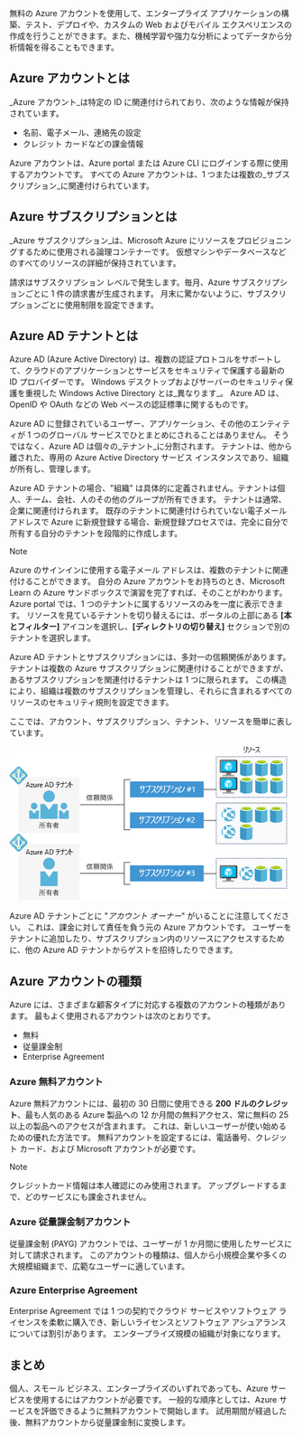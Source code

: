 無料の Azure アカウントを使用して、エンタープライズ アプリケーションの構築、テスト、デプロイや、カスタムの Web およびモバイル エクスペリエンスの作成を行うことができます。また、機械学習や強力な分析によってデータから分析情報を得ることもできます。

## <a name="what-is-an-azure-account"></a>Azure アカウントとは

_Azure アカウント_は特定の ID に関連付けられており、次のような情報が保持されています。

- 名前、電子メール、連絡先の設定
- クレジット カードなどの課金情報

Azure アカウントは、Azure portal または Azure CLI にログインする際に使用するアカウントです。 すべての Azure アカウントは、1 つまたは複数の_サブスクリプション_に関連付けられています。

## <a name="what-is-an-azure-subscription"></a>Azure サブスクリプションとは

_Azure サブスクリプション_は、Microsoft Azure にリソースをプロビジョニングするために使用される論理コンテナーです。 仮想マシンやデータベースなどのすべてのリソースの詳細が保持されています。

請求はサブスクリプション レベルで発生します。毎月、Azure サブスクリプションごとに 1 件の請求書が生成されます。 月末に驚かないように、サブスクリプションごとに使用制限を設定できます。

## <a name="what-is-an-azure-ad-tenant"></a>Azure AD テナントとは

Azure AD (Azure Active Directory) は、複数の認証プロトコルをサポートして、クラウドのアプリケーションとサービスをセキュリティで保護する最新の ID プロバイダーです。 Windows デスクトップおよびサーバーのセキュリティ保護を重視した Windows Active Directory とは_異なります_。 Azure AD は、OpenID や OAuth などの Web ベースの認証標準に関するものです。

Azure AD に登録されているユーザー、アプリケーション、その他のエンティティが 1 つのグローバル サービスでひとまとめにされることはありません。 そうではなく、Azure AD は個々の_テナント_に分割されます。 テナントは、他から離された、専用の Azure Active Directory サービス インスタンスであり、組織が所有し、管理します。

Azure AD テナントの場合、"組織" は具体的に定義されません。テナントは個人、チーム、会社、人のその他のグループが所有できます。 テナントは通常、企業に関連付けられます。 既存のテナントに関連付けられていない電子メール アドレスで Azure に新規登録する場合、新規登録プロセスでは、完全に自分で所有する自分のテナントを段階的に作成します。

> [!NOTE]
> Azure のサインインに使用する電子メール アドレスは、複数のテナントに関連付けることができます。 自分の Azure アカウントをお持ちのとき、Microsoft Learn の Azure サンドボックスで演習を完了すれば、そのことがわかります。 Azure portal では、1 つのテナントに属するリソースのみを一度に表示できます。 リソースを見ているテナントを切り替えるには、ポータルの上部にある **[本とフィルター]** アイコンを選択し、**[ディレクトリの切り替え]** セクションで別のテナントを選択します。

Azure AD テナントとサブスクリプションには、多対一の信頼関係があります。テナントは複数の Azure サブスクリプションに関連付けることができますが、あるサブスクリプションを関連付けるテナントは 1 つに限られます。 この構造により、組織は複数のサブスクリプションを管理し、それらに含まれるすべてのリソースのセキュリティ規則を設定できます。

ここでは、アカウント、サブスクリプション、テナント、リソースを簡単に表しています。

![アカウント、テナント、サブスクリプション、リソースの連携の図](../media/3-azure-ad-tenant.png)

Azure AD テナントごとに "_アカウント オーナー_" がいることに注意してください。 これは、課金に対して責任を負う元の Azure アカウントです。 ユーザーをテナントに追加したり、サブスクリプション内のリソースにアクセスするために、他の Azure AD テナントからゲストを招待したりできます。

## <a name="azure-account-types"></a>Azure アカウントの種類

Azure には、さまざまな顧客タイプに対応する複数のアカウントの種類があります。 最もよく使用されるアカウントは次のとおりです。

- 無料
- 従量課金制
- Enterprise Agreement

### <a name="azure-free-account"></a>Azure 無料アカウント

Azure 無料アカウントには、最初の 30 日間に使用できる **200 ドルのクレジット**、最も人気のある Azure 製品への 12 か月間の無料アクセス、常に無料の 25 以上の製品へのアクセスが含まれます。 これは、新しいユーザーが使い始めるための優れた方法です。 無料アカウントを設定するには、電話番号、クレジット カード、および Microsoft アカウントが必要です。

> [!NOTE]
> クレジットカード情報は本人確認にのみ使用されます。 アップグレードするまで、どのサービスにも課金されません。

### <a name="azure-pay-as-you-go-account"></a>Azure 従量課金制アカウント

従量課金制 (PAYG) アカウントでは、ユーザーが 1 か月間に使用したサービスに対して請求されます。 このアカウントの種類は、個人から小規模企業や多くの大規模組織まで、広範なユーザーに適しています。

### <a name="azure-enterprise-agreement"></a>Azure Enterprise Agreement

Enterprise Agreement では 1 つの契約でクラウド サービスやソフトウェア ライセンスを柔軟に購入でき、新しいライセンスとソフトウェア アシュアランスについては割引があります。 エンタープライズ規模の組織が対象になります。

## <a name="summary"></a>まとめ

個人、スモール ビジネス、エンタープライズのいずれであっても、Azure サービスを使用するにはアカウントが必要です。 一般的な順序としては、Azure サービスを評価できるように無料アカウントで開始します。 試用期間が経過した後、無料アカウントから従量課金制に変換します。